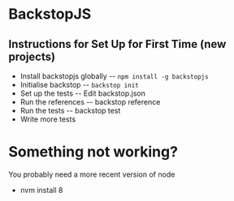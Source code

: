 # BackstopJS

## Instructions for Set Up for First Time (new projects)
- Install backstopjs globally
-- `npm install -g backstopjs`
- Initialise backstop
-- `backstop init`
- Set up the tests
-- Edit backstop.json
- Run the references
-- backstop reference
- Run the tests
-- backstop test
- Write more tests

# Something not working?
You probably need a more recent version of node
- nvm install 8
